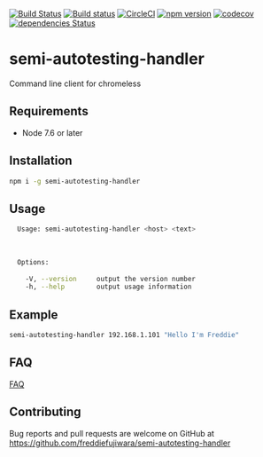 [![Build Status](https://travis-ci.org/freddiefujiwara/semi-autotesting-handler.svg?branch=master)](https://travis-ci.org/freddiefujiwara/semi-autotesting-handler)
[![Build status](https://ci.appveyor.com/api/projects/status/a14pxw5roh4jecv2?svg=true)](https://ci.appveyor.com/project/freddiefujiwara/semi-autotesting-handler)
[![CircleCI](https://circleci.com/gh/freddiefujiwara/semi-autotesting-handler.svg?style=svg)](https://circleci.com/gh/freddiefujiwara/semi-autotesting-handler)
[![npm version](https://badge.fury.io/js/semi-autotesting-handler.svg)](https://badge.fury.io/js/semi-autotesting-handler)
[![codecov](https://codecov.io/gh/freddiefujiwara/semi-autotesting-handler/branch/master/graph/badge.svg)](https://codecov.io/gh/freddiefujiwara/semi-autotesting-handler)
[![dependencies Status](https://david-dm.org/freddiefujiwara/semi-autotesting-handler/status.svg)](https://david-dm.org/freddiefujiwara/semi-autotesting-handler)

# semi-autotesting-handler
Command line client for chromeless

## Requirements

 - Node 7.6 or later

## Installation

```bash
npm i -g semi-autotesting-handler
```

## Usage
```bash                                                                                     
  Usage: semi-autotesting-handler <host> <text>                                                                                    
                                                                                                                         
                                                                                                                               
                                                                                                                               
  Options:                                                                                                                     
                                                                                                                               
    -V, --version     output the version number
    -h, --help        output usage information  
```

## Example
```bash
semi-autotesting-handler 192.168.1.101 "Hello I'm Freddie"
```

## FAQ

[FAQ](https://github.com/freddiefujiwara/semi-autotesting-handler/wiki/FAQ)

## Contributing

Bug reports and pull requests are welcome on GitHub at https://github.com/freddiefujiwara/semi-autotesting-handler
